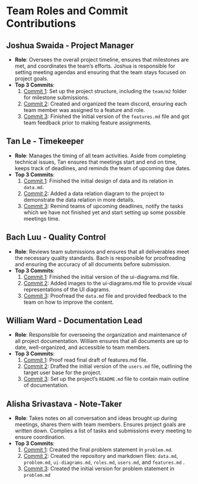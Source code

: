 # Team Roles and Commit Contributions

## Joshua Swaida - Project Manager
- **Role**: Oversees the overall project timeline, ensures that milestones are met, and coordinates the team’s efforts. Joshua is responsible for setting meeting agendas and ensuring that the team stays focused on project goals.
- **Top 3 Commits**:
  1. [Commit 1](https://github.com/alishasrivas/Coordin8/commit/d4af50ed36cd99aa6df25123a9c546ed93b8870c): Set up the project structure, including the `team/m2` folder for milestone submissions.
  2. [Commit 2](https://github.com/alishasrivas/Coordin8/commit/64cffaa44dc3ffae373a6f94fd4137bda714cf10): Created and organized the team discord, ensuring each team member was assigned to a feature and role.
  3. [Commit 3](https://github.com/alishasrivas/Coordin8/commit/8e2da0cfb2a371ce92726506b57ed52e8f26f175): Finished the initial version of the `features.md` file and got team feedback prior to making feature assignments.

## Tan Le - Timekeeper
- **Role**: Manages the timing of all team activities. Aside from completing technical issues, Tan ensures that meetings start and end on time, keeps track of deadlines, and reminds the team of upcoming due dates.
- **Top 3 Commits**:
  1. [Commit 1](https://github.com/alishasrivas/Coordin8/commit/6a449ee3496f315a1f123f7a8c6a55100a243971): Finished the initial design of data and its relation in `data.md`.
  2. [Commit 2](https://github.com/alishasrivas/Coordin8/commit/69c20aa71240340f190674b48358737c5fd002e9): Added a data relation diagram to the project to demonstrate the data relation in more details.
  3. [Commit 3](https://github.com/alishasrivas/Coordin8/commit/5d1026f063e5de7909264a67c253d63f33f9b740 ): Remind teams of upcoming deadlines, notify the tasks which we have not finished yet and start setting up some possible meetings time.

## Bach Luu - Quality Control
- **Role**: Reviews team submissions and ensures that all deliverables meet the necessary quality standards. Bach is responsible for proofreading and ensuring the accuracy of all documents before submission.
- **Top 3 Commits**:
  1. [Commit 1](https://github.com/alishasrivas/Coordin8/commit/49c8846aa67b1337ca0d0c95d525183d25078941): Finished the initial version of the ui-diagrams.md file.
  2. [Commit 2](https://github.com/alishasrivas/Coordin8/commit/aa8844fa8269a984a7b01a42ef2580fea9a0fe30): Added images to the ui-diagrams.md file to provide visual representations of the UI diagrams.
  3. [Commit 3](https://github.com/alishasrivas/Coordin8/commit/804f9cdb47a4625c1a66313ed8fea0fd8587d5ff): Proofread the `data.md` file and provided feedback to the team on how to improve the content.

## William Ward - Documentation Lead
- **Role**: Responsible for overseeing the organization and maintenance of all project documentation. William ensures that all documents are up to date, well-organized, and accessible to team members.
- **Top 3 Commits**:
  1. [Commit 1](https://github.com/alishasrivas/Coordin8/commit/392812fa1b12764bc593480a1a8f812127c57ac2): Proof read final draft of features.md file.
  2. [Commit 2](https://github.com/alishasrivas/Coordin8/commit/52105281f60ca15cd541dfe04bb43b58b2e19ab2): Drafted the initial version of the `users.md` file, outlining the target user base for the project.
  3. [Commit 3](https://github.com/alishasrivas/Coordin8/commit/ad1b23648923ff77bfcfb48aca4b3bd581cb5b02): Set up the project’s `README.md` file to contain main outline of documentation.
 
## Alisha Srivastava - Note-Taker
- **Role**: Takes notes on all conversation and ideas brought up during meetings, shares them with team members. Ensures project goals are written down. Complies a list of tasks and submissions every meeting to ensure coordination. 
- **Top 3 Commits**:
  1. [Commit 1](https://github.com/alishasrivas/Coordin8/commit/34e205be9d77a066834276ec88b8db7a3a50179a): Created the final problem statement in `problem.md`.
  2. [Commit 2](https://github.com/alishasrivas/Coordin8/tree/1f3fd8b77e612d72487b65fe19ba1314730f7850): Created the repository and markdown files: `data.md`, `problem.md`, `ui-diagrams.md`, `roles.md`, `users.md`, and `features.md` .
  3. [Commit 3](https://github.com/alishasrivas/Coordin8/commit/6fe48574aa8bb55b1123f007605ab26af5721922): Created the initial version for problem statement in `problem.md`
